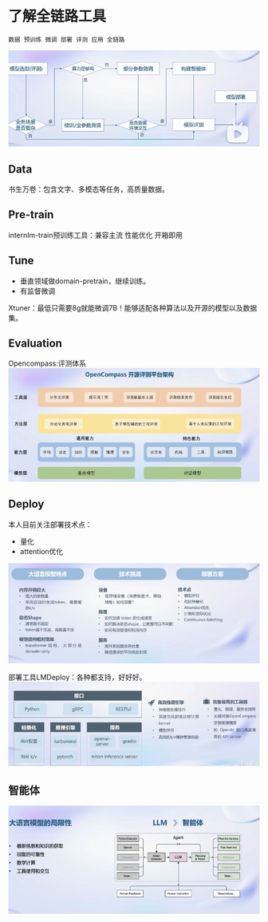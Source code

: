 # 了解全链路工具
    数据 预训练 微调 部署 评测 应用 全链路
![Alt text](image.png)

## Data
书生万卷：包含文字、多模态等任务，高质量数据。

## Pre-train 
internlm-train预训练工具：兼容主流 性能优化 开箱即用

## Tune
- 垂直领域做domain-pretrain，继续训练。
- 有监督微调

Xtuner：最低只需要8g就能微调7B！能够适配各种算法以及开源的模型以及数据集。

## Evaluation
Opencompass:评测体系
![Alt text](image-1.png)

## Deploy
本人目前关注部署技术点：
- 量化
- attention优化

![Alt text](image-2.png)

部署工具LMDeploy：各种都支持，好好好。
![Alt text](image-3.png)

## 智能体
![Alt text](image-4.png)
